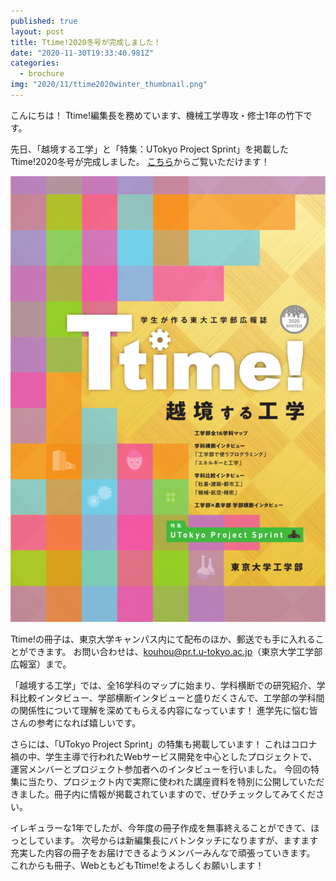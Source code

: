```yaml
---
published: true
layout: post
title: Ttime!2020冬号が完成しました！
date: "2020-11-30T19:33:40.981Z"
categories:
  - brochure
img: "2020/11/ttime2020winter_thumbnail.png"
---
```



こんにちは！
Ttime!編集長を務めています、機械工学専攻・修士1年の竹下です。

先日、「越境する工学」と「特集：UTokyo Project Sprint」を掲載したTtime!2020冬号が完成しました。
[こちら](https://www.t.u-tokyo.ac.jp/shared/public_relations/data/setcmm_20160725181747287435428723_558043.pdf)からご覧いただけます！


[![Image](/assets/images/2020/11/ttime2020winter.png)](https://www.t.u-tokyo.ac.jp/shared/public_relations/data/setcmm_20160725181747287435428723_558043.pdf)


Ttime!の冊子は、東京大学キャンパス内にて配布のほか、郵送でも手に入れることができます。
お問い合わせは、[kouhou@pr.t.u-tokyo.ac.jp](kouhou@pr.t.u-tokyo.ac.jp)（東京大学工学部広報室）まで。


「越境する工学」では、全16学科のマップに始まり、学科横断での研究紹介、学科比較インタビュー、学部横断インタビューと盛りだくさんで、工学部の学科間の関係性について理解を深めてもらえる内容になっています！
進学先に悩む皆さんの参考になれば嬉しいです。


さらには、「UTokyo Project Sprint」の特集も掲載しています！
これはコロナ禍の中、学生主導で行われたWebサービス開発を中心としたプロジェクトで、運営メンバーとプロジェクト参加者へのインタビューを行いました。
今回の特集に当たり、プロジェクト内で実際に使われた講座資料を特別に公開していただきました。冊子内に情報が掲載されていますので、ぜひチェックしてみてください。


イレギュラーな1年でしたが、今年度の冊子作成を無事終えることができて、ほっとしています。
次号からは新編集長にバトンタッチになりますが、ますます充実した内容の冊子をお届けできるようメンバーみんなで頑張っていきます。
これからも冊子、WebともどもTtime!をよろしくお願いします！
